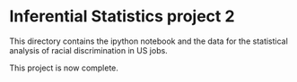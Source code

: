 # Inferential Statistics project 2

This directory contains the ipython notebook and the data for the statistical analysis of racial discrimination in US jobs. 

This project is now complete. 
